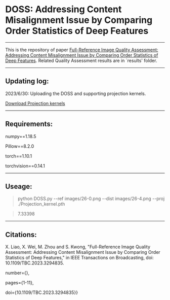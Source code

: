 # DOSS: Addressing Content Misalignment Issue by Comparing Order Statistics of Deep Features
----------------------------
This is the repository of paper [Full-Reference Image Quality Assessment: Addressing Content Misalignment Issue by Comparing Order Statistics of Deep Features](https://ieeexplore.ieee.org/document/10197259). Related Quality Assessment results are in `results' folder.

-----------------------------
## Updating log:
2023/6/30: Uploading the DOSS and supporting projection kernels. 

[Download Projection kernels](https://drive.google.com/file/d/1uBUMpy5NrhH4kLpWotsW4CvcrM0dfYgp/view?usp=sharing)

-----------------------------
## Requirements:
numpy==1.18.5

Pillow==8.2.0

torch==1.10.1

torchvision==0.14.1

------------------------------

## Useage:

>python DOSS.py --ref images/26-0.png --dist images/26-4.png --proj ./Projection_kernel.pth

>7.33398
------------------------------

## Citations:
X. Liao, X. Wei, M. Zhou and S. Kwong, "Full-Reference Image Quality Assessment: Addressing Content Misalignment Issue by Comparing Order Statistics of Deep Features," in IEEE Transactions on Broadcasting, doi: 10.1109/TBC.2023.3294835.
  
  number={},
  
  pages={1-11},
  
  doi={10.1109/TBC.2023.3294835}}
